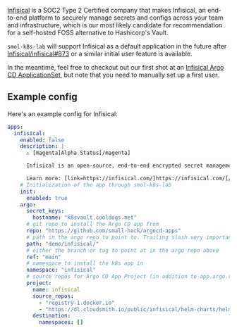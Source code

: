 [Infisical](https://infisical.com/) is a SOC2 Type 2 Certified company that makes Infisical, an end-to-end platform to securely manage secrets and configs across your team and infrastructure, which is our most likely candidate for recommendation for a self-hosted FOSS alternative to Hashicorp's Vault.

`smol-k8s-lab` will support Infisical as a default application in the future after [Infisical/infisical#873](https://github.com/Infisical/infisical/issues/873) or a similar initial user feature is available. 

In the meantime, feel free to checkout out our first shot at an [Infisical Argo CD ApplicationSet](https://github.com/small-hack/argocd-apps/tree/main/infisical), but note that you need to manually set up a first user.

## Example config

Here's an example config for Infisical:

```yaml
apps:
  infisical:
    enabled: false
    description: |
      ⚠️ [magenta]Alpha Status[/magenta]

      Infisical is an open-source, end-to-end encrypted secret management platform that enables teams to easily manage and sync their env vars.

      Learn more: [link=https://infisical.com/]https://infisical.com/[/link]
    # Initialization of the app through smol-k8s-lab
    init:
      enabled: true
    argo:
      secret_keys:
        hostname: "k8svault.cooldogs.net"
      # git repo to install the Argo CD app from
      repo: "https://github.com/small-hack/argocd-apps"
      # path in the argo repo to point to. Trailing slash very important!
      path: "demo/infisical/"
      # either the branch or tag to point at in the argo repo above
      ref: "main"
      # namespace to install the k8s app in
      namespace: "infisical"
      # source repos for Argo CD App Project (in addition to app.argo.repo)
      project:
        name: infisical
        source_repos:
          - "registry-1.docker.io"
          - "https://dl.cloudsmith.io/public/infisical/helm-charts/helm/charts/"
        destination:
          namespaces: []
```
